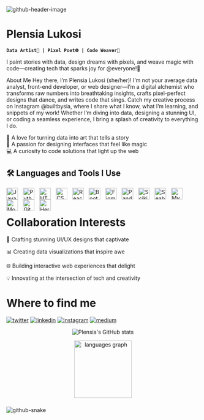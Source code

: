
![github-header-image](https://github.com/user-attachments/assets/02a8c9e0-b8e2-4ceb-bc03-33b5ba6128e8)

# Plensia Lukosi 
**`Data Artist🎨 | Pixel Poet🌐 | Code Weaver🧵`** 

I paint stories with data, design dreams with pixels, and weave magic with code—creating tech that sparks joy for @everyone!🌟  

About Me
Hey there, I’m Plensia Lukosi (she/her)! I’m not your average data analyst, front-end developer, or web designer—I’m a digital alchemist who transforms raw numbers into breathtaking insights, crafts pixel-perfect designs that dance, and writes code that sings. Catch my creative process on Instagram @builtbysia, where I share what I know, what I’m learning, and snippets of my work! Whether I’m diving into data, designing a stunning UI, or coding a seamless experience, I bring a splash of creativity to everything I do.

🌟 A love for turning data into art that tells a story  
🎨 A passion for designing interfaces that feel like magic  
💻 A curiosity to code solutions that light up the web

<h2>🛠️ Languages and Tools I Use</h2>
<img align="left" alt="JavaScript" width="30px" style="padding-right:10px;" src="https://cdn.jsdelivr.net/gh/devicons/devicon/icons/javascript/javascript-plain.svg" />  
<img align="left" alt="Python" width="30px" style="padding-right:10px;" src="https://cdn.jsdelivr.net/gh/devicons/devicon/icons/python/python-plain.svg" />  
<img align="left" alt="HTML" width="30px" style="padding-right:10px;" src="https://cdn.jsdelivr.net/gh/devicons/devicon/icons/html5/html5-plain.svg" />  
<img align="left" alt="CSS" width="30px" style="padding-right:10px;" src="https://cdn.jsdelivr.net/gh/devicons/devicon/icons/css3/css3-plain.svg" />  
<img align="left" alt="React" width="30px" style="padding-right:10px;" src="https://cdn.jsdelivr.net/gh/devicons/devicon/icons/react/react-original.svg" />  
<img align="left" alt="Bootstrap" width="30px" style="padding-right:10px;" src="https://cdn.jsdelivr.net/gh/devicons/devicon/icons/bootstrap/bootstrap-plain.svg" />  
<img align="left" alt="Figma" width="30px" style="padding-right:10px;" src="https://cdn.jsdelivr.net/gh/devicons/devicon/icons/figma/figma-original.svg" />  
<img align="left" alt="Pandas" width="30px" style="padding-right:10px;" src="https://cdn.jsdelivr.net/gh/devicons/devicon/icons/pandas/pandas-original.svg" />  
<img align="left" alt="Scikit-learn" width="30px" style="padding-right:10px;" src="https://upload.wikimedia.org/wikipedia/commons/0/05/Scikit_learn_logo_small.svg" />  
<img align="left" alt="Seaborn" width="30px" style="padding-right:10px;" src="https://seaborn.pydata.org/_images/logo-mark-lightbg.svg" />  
<img align="left" alt="MySQL" width="30px" style="padding-right:10px;" src="https://cdn.jsdelivr.net/gh/devicons/devicon@latest/icons/mysql/mysql-original.svg" />          
<img align="left" alt="MongoDB" width="30px" style="padding-right:10px;" src="https://cdn.jsdelivr.net/gh/devicons/devicon/icons/mongodb/mongodb-plain.svg" />  
<img align="left" alt="Git" width="30px" style="padding-right:10px;" src="https://cdn.jsdelivr.net/gh/devicons/devicon/icons/git/git-original.svg" />  
<img align="left" alt="Heroku" width="30px" style="padding-right:10px;" src="https://www.vectorlogo.zone/logos/heroku/heroku-icon.svg" />  
<br/><br/>

# Collaboration Interests

🎨 Crafting stunning UI/UX designs that captivate

📊 Creating data visualizations that inspire awe

🌐 Building interactive web experiences that delight

💡 Innovating at the intersection of tech and creativity

# Where to find me
<p><a target="_blank" href="https://twitter.com/https://x.com/plensiapl" style="display: inline-block;"><img src="https://img.shields.io/badge/twitter-x?style=for-the-badge&logo=x&logoColor=white&color=%230f1419" alt="twitter" /></a>
<a target="_blank" href="https://www.linkedin.com/in/https://www.linkedin.com/in/plensia-lukosi/" style="display: inline-block;"><img src="https://img.shields.io/badge/linkedin-logo?style=for-the-badge&logo=linkedin&logoColor=white&color=%230a77b6" alt="linkedin" /></a>
<a target="_blank" href="https://www.instagram.com/https://www.instagram.com/builtbysia/" style="display: inline-block;"><img src="https://img.shields.io/badge/instagram-logo?style=for-the-badge&logo=instagram&logoColor=white&color=%23F35369" alt="instagram" /></a>
<a target="_blank" href="undefinedhttps://medium.com/@plensiapl" style="display: inline-block;">
<img src="https://img.shields.io/badge/medium-logo?style=for-the-badge&logo=medium&logoColor=white&color=black" alt="medium" /></a></p>


<div align="center">

  ![Plensia's GitHub stats](https://github-readme-stats.vercel.app/api?username=plensia&show_icons=true&theme=github_dark)
  
  <img src="https://github-readme-stats.vercel.app/api/top-langs?username=plensia&locale=en&hide_title=false&layout=compact&card_width=320&langs_count=5&theme=dracula&hide_border=false&order=2" height="150" alt="languages graph"  />
</div>

###
<picture>
  <source media="(prefers-color-scheme: dark)" srcset="https://raw.githubusercontent.com/tobiasmeyhoefer/tobiasmeyhoefer/output/github-snake-dark.svg" />
  <source media="(prefers-color-scheme: light)" srcset="https://raw.githubusercontent.com/tobiasmeyhoefer/tobiasmeyhoefer/output/github-snake.svg" />
  <img alt="github-snake" src="https://raw.githubusercontent.com/tobiasmeyhoefer/tobiasmeyhoefer/output/github-snake.svg" />
</picture>
